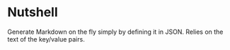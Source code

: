 # Nutshell
Generate Markdown on the fly simply by defining it in JSON. Relies on the text of the key/value pairs. 
